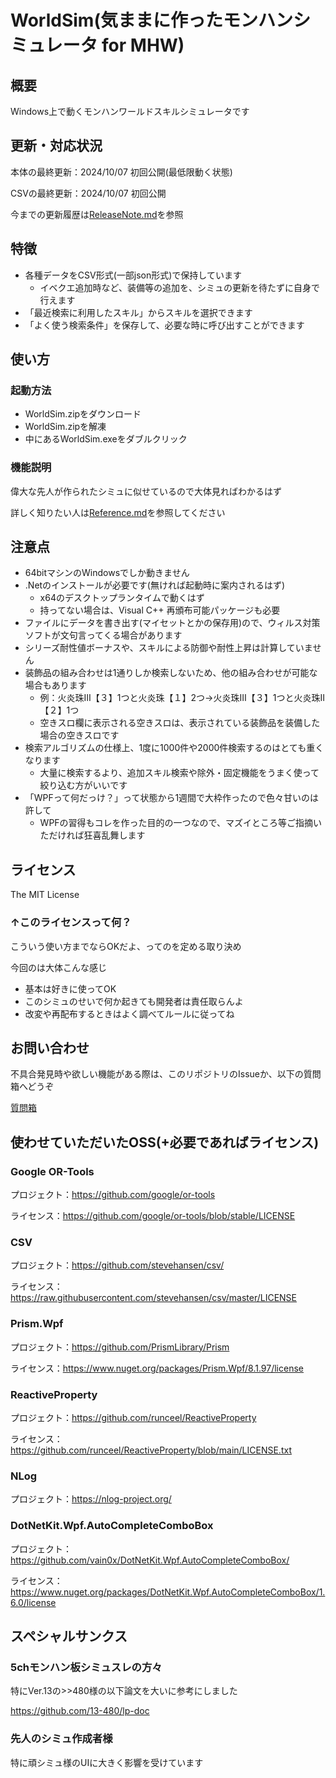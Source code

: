 # WorldSim(気ままに作ったモンハンシミュレータ for MHW)

## 概要

Windows上で動くモンハンワールドスキルシミュレータです

## 更新・対応状況

本体の最終更新：2024/10/07 初回公開(最低限動く状態)

CSVの最終更新：2024/10/07 初回公開

今までの更新履歴は[ReleaseNote.md](./ReleaseNote.md)を参照

## 特徴

- 各種データをCSV形式(一部json形式)で保持しています
  - イベクエ追加時など、装備等の追加を、シミュの更新を待たずに自身で行えます
- 「最近検索に利用したスキル」からスキルを選択できます
- 「よく使う検索条件」を保存して、必要な時に呼び出すことができます

## 使い方

### 起動方法

- WorldSim.zipをダウンロード
- WorldSim.zipを解凍
- 中にあるWorldSim.exeをダブルクリック

### 機能説明

偉大な先人が作られたシミュに似せているので大体見ればわかるはず

詳しく知りたい人は[Reference.md](./Reference.md)を参照してください

## 注意点

- 64bitマシンのWindowsでしか動きません
- .Netのインストールが必要です(無ければ起動時に案内されるはず)
  - x64のデスクトップランタイムで動くはず
  - 持ってない場合は、Visual C++ 再頒布可能パッケージも必要
- ファイルにデータを書き出す(マイセットとかの保存用)ので、ウィルス対策ソフトが文句言ってくる場合があります
- シリーズ耐性値ボーナスや、スキルによる防御や耐性上昇は計算していません
- 装飾品の組み合わせは1通りしか検索しないため、他の組み合わせが可能な場合もあります
  - 例：火炎珠Ⅲ【３】1つと火炎珠【１】2つ→火炎珠Ⅲ【３】1つと火炎珠Ⅱ【２】1つ
  - 空きスロ欄に表示される空きスロは、表示されている装飾品を装備した場合の空きスロです
- 検索アルゴリズムの仕様上、1度に1000件や2000件検索するのはとても重くなります
  - 大量に検索するより、追加スキル検索や除外・固定機能をうまく使って絞り込む方がいいです
- 「WPFって何だっけ？」って状態から1週間で大枠作ったので色々甘いのは許して
  - WPFの習得もコレを作った目的の一つなので、マズイところ等ご指摘いただければ狂喜乱舞します

## ライセンス

The MIT License

### ↑このライセンスって何？

こういう使い方までならOKだよ、ってのを定める取り決め

今回のは大体こんな感じ

- 基本は好きに使ってOK
- このシミュのせいで何か起きても開発者は責任取らんよ
- 改変や再配布するときはよく調べてルールに従ってね

## お問い合わせ

不具合発見時や欲しい機能がある際は、このリポジトリのIssueか、以下の質問箱へどうぞ

[質問箱](https://peing.net/ja/58b7c250e12e37)

## 使わせていただいたOSS(+必要であればライセンス)

### Google OR-Tools

プロジェクト：<https://github.com/google/or-tools>

ライセンス：<https://github.com/google/or-tools/blob/stable/LICENSE>

### CSV

プロジェクト：<https://github.com/stevehansen/csv/>

ライセンス：<https://raw.githubusercontent.com/stevehansen/csv/master/LICENSE>

### Prism.Wpf

プロジェクト：<https://github.com/PrismLibrary/Prism>

ライセンス：<https://www.nuget.org/packages/Prism.Wpf/8.1.97/license>

### ReactiveProperty

プロジェクト：<https://github.com/runceel/ReactiveProperty>

ライセンス：<https://github.com/runceel/ReactiveProperty/blob/main/LICENSE.txt>

### NLog

プロジェクト：<https://nlog-project.org/>

### DotNetKit.Wpf.AutoCompleteComboBox

プロジェクト：<https://github.com/vain0x/DotNetKit.Wpf.AutoCompleteComboBox/>

ライセンス：<https://www.nuget.org/packages/DotNetKit.Wpf.AutoCompleteComboBox/1.6.0/license>

## スペシャルサンクス

### 5chモンハン板シミュスレの方々

特にVer.13の>>480様の以下論文を大いに参考にしました

<https://github.com/13-480/lp-doc>

### 先人のシミュ作成者様

特に頑シミュ様のUIに大きく影響を受けています
